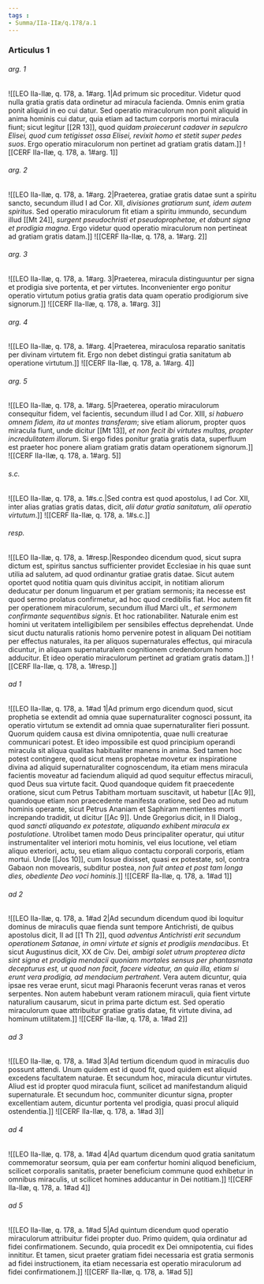 ```yaml
---
tags : 
- Summa/IIa-IIæ/q.178/a.1
---
```


### Articulus 1

###### arg. 1
![[LEO IIa-IIæ, q. 178, a. 1#arg. 1|Ad primum sic proceditur. Videtur quod nulla gratia gratis data ordinetur ad miracula facienda. Omnis enim gratia ponit aliquid in eo cui datur. Sed operatio miraculorum non ponit aliquid in anima hominis cui datur, quia etiam ad tactum corporis mortui miracula fiunt; sicut legitur [[2R 13]], quod *quidam proiecerunt cadaver in sepulcro Elisei, quod cum tetigisset ossa Elisei, revixit homo et stetit super pedes suos*. Ergo operatio miraculorum non pertinet ad gratiam gratis datam.]]
![[CERF IIa-IIæ, q. 178, a. 1#arg. 1]]

###### arg. 2
![[LEO IIa-IIæ, q. 178, a. 1#arg. 2|Praeterea, gratiae gratis datae sunt a spiritu sancto, secundum illud I ad Cor. XII, *divisiones gratiarum sunt, idem autem spiritus*. Sed operatio miraculorum fit etiam a spiritu immundo, secundum illud [[Mt 24]], *surgent pseudochristi et pseudoprophetae, et dabunt signa et prodigia magna*. Ergo videtur quod operatio miraculorum non pertineat ad gratiam gratis datam.]]
![[CERF IIa-IIæ, q. 178, a. 1#arg. 2]]

###### arg. 3
![[LEO IIa-IIæ, q. 178, a. 1#arg. 3|Praeterea, miracula distinguuntur per signa et prodigia sive portenta, et per virtutes. Inconvenienter ergo ponitur operatio virtutum potius gratia gratis data quam operatio prodigiorum sive signorum.]]
![[CERF IIa-IIæ, q. 178, a. 1#arg. 3]]

###### arg. 4
![[LEO IIa-IIæ, q. 178, a. 1#arg. 4|Praeterea, miraculosa reparatio sanitatis per divinam virtutem fit. Ergo non debet distingui gratia sanitatum ab operatione virtutum.]]
![[CERF IIa-IIæ, q. 178, a. 1#arg. 4]]

###### arg. 5
![[LEO IIa-IIæ, q. 178, a. 1#arg. 5|Praeterea, operatio miraculorum consequitur fidem, vel facientis, secundum illud I ad Cor. XIII, *si habuero omnem fidem, ita ut montes transferam*; sive etiam aliorum, propter quos miracula fiunt, unde dicitur [[Mt 13]], *et non fecit ibi virtutes multas, propter incredulitatem illorum*. Si ergo fides ponitur gratia gratis data, superfluum est praeter hoc ponere aliam gratiam gratis datam operationem signorum.]]
![[CERF IIa-IIæ, q. 178, a. 1#arg. 5]]

###### s.c.
![[LEO IIa-IIæ, q. 178, a. 1#s.c.|Sed contra est quod apostolus, I ad Cor. XII, inter alias gratias gratis datas, dicit, *alii datur gratia sanitatum, alii operatio virtutum*.]]
![[CERF IIa-IIæ, q. 178, a. 1#s.c.]]

###### resp.
![[LEO IIa-IIæ, q. 178, a. 1#resp.|Respondeo dicendum quod, sicut supra dictum est, spiritus sanctus sufficienter providet Ecclesiae in his quae sunt utilia ad salutem, ad quod ordinantur gratiae gratis datae. Sicut autem oportet quod notitia quam quis divinitus accipit, in notitiam aliorum deducatur per donum linguarum et per gratiam sermonis; ita necesse est quod sermo prolatus confirmetur, ad hoc quod credibilis fiat. Hoc autem fit per operationem miraculorum, secundum illud Marci ult., *et sermonem confirmante sequentibus signis*. Et hoc rationabiliter. Naturale enim est homini ut veritatem intelligibilem per sensibiles effectus deprehendat. Unde sicut ductu naturalis rationis homo pervenire potest in aliquam Dei notitiam per effectus naturales, ita per aliquos supernaturales effectus, qui miracula dicuntur, in aliquam supernaturalem cognitionem credendorum homo adducitur. Et ideo operatio miraculorum pertinet ad gratiam gratis datam.]]
![[CERF IIa-IIæ, q. 178, a. 1#resp.]]

###### ad 1
![[LEO IIa-IIæ, q. 178, a. 1#ad 1|Ad primum ergo dicendum quod, sicut prophetia se extendit ad omnia quae supernaturaliter cognosci possunt, ita operatio virtutum se extendit ad omnia quae supernaturaliter fieri possunt. Quorum quidem causa est divina omnipotentia, quae nulli creaturae communicari potest. Et ideo impossibile est quod principium operandi miracula sit aliqua qualitas habitualiter manens in anima. Sed tamen hoc potest contingere, quod sicut mens prophetae movetur ex inspiratione divina ad aliquid supernaturaliter cognoscendum, ita etiam mens miracula facientis moveatur ad faciendum aliquid ad quod sequitur effectus miraculi, quod Deus sua virtute facit. Quod quandoque quidem fit praecedente oratione, sicut cum Petrus Tabitham mortuam suscitavit, ut habetur [[Ac 9]], quandoque etiam non praecedente manifesta oratione, sed Deo ad nutum hominis operante, sicut Petrus Ananiam et Saphiram mentientes morti increpando tradidit, ut dicitur [[Ac 9]]. Unde Gregorius dicit, in II Dialog., quod *sancti aliquando ex potestate, aliquando exhibent miracula ex postulatione*. Utrolibet tamen modo Deus principaliter operatur, qui utitur instrumentaliter vel interiori motu hominis, vel eius locutione, vel etiam aliquo exteriori, actu, seu etiam aliquo contactu corporali corporis, etiam mortui. Unde [[Jos 10]], cum Iosue dixisset, quasi ex potestate, sol, contra Gabaon non movearis, subditur postea, *non fuit antea et post tam longa dies, obediente Deo voci hominis*.]]
![[CERF IIa-IIæ, q. 178, a. 1#ad 1]]

###### ad 2
![[LEO IIa-IIæ, q. 178, a. 1#ad 2|Ad secundum dicendum quod ibi loquitur dominus de miraculis quae fienda sunt tempore Antichristi, de quibus apostolus dicit, II ad [[1 Th 2]], quod *adventus Antichristi erit secundum operationem Satanae, in omni virtute et signis et prodigiis mendacibus*. Et sicut Augustinus dicit, XX de Civ. Dei, *ambigi solet utrum propterea dicta sint signa et prodigia mendacii quoniam mortales sensus per phantasmata decepturus est, ut quod non facit, facere videatur, an quia illa, etiam si erunt vera prodigia, ad mendacium pertrahent*. Vera autem dicuntur, quia ipsae res verae erunt, sicut magi Pharaonis fecerunt veras ranas et veros serpentes. Non autem habebunt veram rationem miraculi, quia fient virtute naturalium causarum, sicut in prima parte dictum est. Sed operatio miraculorum quae attribuitur gratiae gratis datae, fit virtute divina, ad hominum utilitatem.]]
![[CERF IIa-IIæ, q. 178, a. 1#ad 2]]

###### ad 3
![[LEO IIa-IIæ, q. 178, a. 1#ad 3|Ad tertium dicendum quod in miraculis duo possunt attendi. Unum quidem est id quod fit, quod quidem est aliquid excedens facultatem naturae. Et secundum hoc, miracula dicuntur virtutes. Aliud est id propter quod miracula fiunt, scilicet ad manifestandum aliquid supernaturale. Et secundum hoc, communiter dicuntur signa, propter excellentiam autem, dicuntur portenta vel prodigia, quasi procul aliquid ostendentia.]]
![[CERF IIa-IIæ, q. 178, a. 1#ad 3]]

###### ad 4
![[LEO IIa-IIæ, q. 178, a. 1#ad 4|Ad quartum dicendum quod gratia sanitatum commemoratur seorsum, quia per eam confertur homini aliquod beneficium, scilicet corporalis sanitatis, praeter beneficium commune quod exhibetur in omnibus miraculis, ut scilicet homines adducantur in Dei notitiam.]]
![[CERF IIa-IIæ, q. 178, a. 1#ad 4]]

###### ad 5
![[LEO IIa-IIæ, q. 178, a. 1#ad 5|Ad quintum dicendum quod operatio miraculorum attribuitur fidei propter duo. Primo quidem, quia ordinatur ad fidei confirmationem. Secundo, quia procedit ex Dei omnipotentia, cui fides innititur. Et tamen, sicut praeter gratiam fidei necessaria est gratia sermonis ad fidei instructionem, ita etiam necessaria est operatio miraculorum ad fidei confirmationem.]]
![[CERF IIa-IIæ, q. 178, a. 1#ad 5]]

